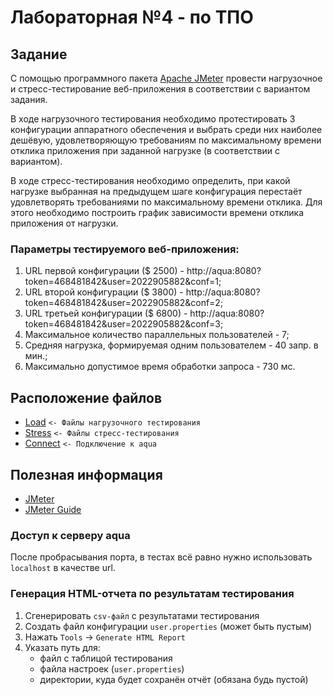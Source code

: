 # Лабораторная №4 - по ТПО
## Задание
С помощью программного пакета [Apache JMeter](http://jmeter.apache.org/) провести нагрузочное и стресс-тестирование веб-приложения в соответствии с вариантом задания.

В ходе нагрузочного тестирования необходимо протестировать 3 конфигурации аппаратного обеспечения и выбрать среди них наиболее дешёвую, удовлетворяющую требованиям по максимальному времени отклика приложения при заданной нагрузке (в соответствии с вариантом).

В ходе стресс-тестирования необходимо определить, при какой нагрузке выбранная на предыдущем шаге конфигурация перестаёт удовлетворять требованиями по максимальному времени отклика. Для этого необходимо построить график зависимости времени отклика приложения от нагрузки.

### Параметры тестируемого веб-приложения:
1. URL первой конфигурации ($ 2500) - http://aqua:8080?token=468481842&user=2022905882&conf=1;
2. URL второй конфигурации ($ 3800) - http://aqua:8080?token=468481842&user=2022905882&conf=2;
3. URL третьей конфигурации ($ 6800) - http://aqua:8080?token=468481842&user=2022905882&conf=3;
4. Максимальное количество параллельных пользователей - 7;
5. Средняя нагрузка, формируемая одним пользователем - 40 запр. в мин.;
6. Максимально допустимое время обработки запроса - 730 мс.

## Расположение файлов
+ [Load](./load) `<- Файлы нагрузочного тестирования`
+ [Stress](./stress) `<- Файлы стресс-тестирования`
+ [Connect](./pass_port.bat) `<- Подключение к aqua`

## Полезная информация
+ [JMeter](http://jmeter.apache.org/)
+ [JMeter Guide](https://www.tutorialspoint.com/jmeter/jmeter_quick_guide.htm)

### Доступ к серверу aqua
После пробрасывания порта, в тестах всё равно нужно использовать `localhost` в качестве url.  

### Генерация HTML-отчета по результатам тестирования
1. Сгенерировать `csv-файл` с результатами тестирования
2. Создать файл конфигурации `user.properties` (может быть пустым)
3. Нажать `Tools` -> `Generate HTML Report`
4. Указать путь для:
    - файл с таблицой тестирования
    - файла настроек (`user.properties`)
    - директории, куда будет сохранён отчёт (обязана будь пустой)
